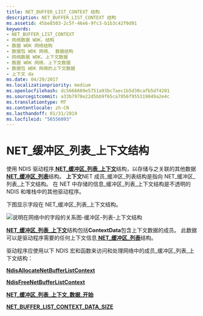 ```yaml
---
title: NET_BUFFER_LIST_CONTEXT 结构
description: NET_BUFFER_LIST_CONTEXT 结构
ms.assetid: 45be8503-2c5f-46e6-9fc3-b1b3c42f0d91
keywords:
- NET_BUFFER_LIST_CONTEXT
- 网络数据 WDK，结构
- 数据 WDK 网络结构
- 数据包 WDK 网络、 数据结构
- 网络数据 WDK，上下文数据
- 数据 WDK 网络，上下文数据
- 数据包 WDK 网络的上下文数据
- 上下文 da
ms.date: 04/20/2017
ms.localizationpriority: medium
ms.openlocfilehash: dc5666609e5751a93bc7aec1b5d30cafb5df4201
ms.sourcegitcommit: a33b7978e22d5bb9f65ca7056f955319049a2e4c
ms.translationtype: MT
ms.contentlocale: zh-CN
ms.lasthandoff: 01/31/2019
ms.locfileid: "56556093"
---
```

# <a name="netbufferlistcontext-structure"></a>NET\_缓冲区\_列表\_上下文结构





使用 NDIS 驱动程序[ **NET\_缓冲区\_列表\_上下文**](https://msdn.microsoft.com/library/windows/hardware/ff568389)结构，以存储与之关联的其他数据[ **NET\_缓冲区\_列表**](https://msdn.microsoft.com/library/windows/hardware/ff568388)结构。 **上下文**NET 成员\_缓冲区\_列表结构是指向 NET\_缓冲区\_列表\_上下文结构。 在 NET 中存储的信息\_缓冲区\_列表\_上下文结构是不透明的 NDIS 和堆栈中的其他驱动程序。

下图显示字段在 NET\_缓冲区\_列表\_上下文结构。

![说明在网络中的字段的关系图\-缓冲区\-列表\-上下文结构](images/netbufferlistcontext.png)

[ **NET\_缓冲区\_列表\_上下文**](https://msdn.microsoft.com/library/windows/hardware/ff568389)结构包括**ContextData**包含上下文数据的成员。 此数据可以是驱动程序需要的任何上下文信息[ **NET\_缓冲区\_列表**](https://msdn.microsoft.com/library/windows/hardware/ff568388)结构。

驱动程序应使用以下 NDIS 宏和函数来访问和处理网络中的成员\_缓冲区\_列表\_上下文结构：

[**NdisAllocateNetBufferListContext**](https://msdn.microsoft.com/library/windows/hardware/ff561610)

[**NdisFreeNetBufferListContext**](https://msdn.microsoft.com/library/windows/hardware/ff562587)

[**NET\_缓冲区\_列表\_上下文\_数据\_开始**](https://msdn.microsoft.com/library/windows/hardware/ff568391)

[**NET\_BUFFER\_LIST\_CONTEXT\_DATA\_SIZE**](https://msdn.microsoft.com/library/windows/hardware/ff568390)

 

 





